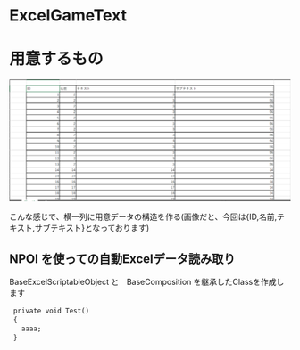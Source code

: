 # ExcelGameText

# 用意するもの
![test excel](/Excel.png)
<p>こんな感じで、横一列に用意データの構造を作る(画像だと、今回は{ID,名前,テキスト,サブテキスト}となっております)</p>

<h2>NPOI を使っての自動Excelデータ読み取り</h2>
<p> BaseExcelScriptableObject<T> と　BaseComposition を継承したClassを作成します </p>
  
  
 ```
  private void Test()
  {
    aaaa;
  }
 ```
